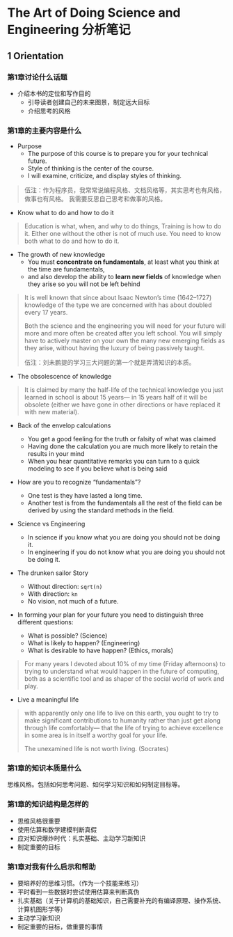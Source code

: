 # The Art of Doing Science and Engineering 分析笔记

## 1 Orientation

### 第1章讨论什么话题

- 介绍本书的定位和写作目的
  - 引导读者创建自己的未来图景，制定远大目标
  - 介绍思考的风格

### 第1章的主要内容是什么

- Purpose
  - The purpose of this course is to prepare you for your technical future.
  - Style of thinking is the center of the course.
  - I will examine, criticize, and display styles of thinking.

> 伍注：作为程序员，我常常说编程风格、文档风格等，其实思考也有风格，做事也有风格。
> 我需要反思自己思考和做事的风格。

- Know what to do and how to do it

> Education is what, when, and why to do things, Training is how to do it.
> Either one without the other is not of much use.
> You need to know both what to do and how to do it.

- The growth of new knowledge
  - You must **concentrate on fundamentals**, at least what you think at the time are fundamentals,
  - and also develop the ability to **learn new fields** of knowledge when they arise so you will not be left behind

> It is well known that since about Isaac Newton’s time (1642–1727) knowledge of the type we are concerned with has about doubled every 17 years.
>
> Both the science and the engineering you will need for your future will more and more often be created after you left school.
> You will simply have to actively master on your own the many new emerging fields as they arise, without having the luxury of being passively taught.
>
> 伍注：刘未鹏提的学习三大问题的第一个就是弄清知识的本质。

- The obsolescence of knowledge

> It is claimed by many the half-life of the technical knowledge you just learned in school is about 15 years—
> in 15 years half of it will be obsolete
> (either we have gone in other directions or have replaced it with new material).

- Back of the envelop calculations
  - You get a good feeling for the truth or falsity of what was claimed
  - Having done the calculation you are much more likely to retain the results in your mind
  - When you hear quantitative remarks you can turn to a quick modeling to see if you believe what is being said

- How are you to recognize “fundamentals”?
  - One test is they have lasted a long time.
  - Another test is from the fundamentals all the rest of the field can be derived by using the standard methods in the field.

- Science vs Engineering
  - In science if you know what you are doing you should not be doing it.
  - In engineering if you do not know what you are doing you should not be doing it.

- The drunken sailor Story
  - Without direction: `sqrt(n)`
  - With direction: `kn`
  - No vision, not much of a future.

- In forming your plan for your future you need to distinguish three different questions:
  - What is possible? (Science)
  - What is likely to happen? (Engineering)
  - What is desirable to have happen? (Ethics, morals)

> For many years I devoted about 10% of my time (Friday afternoons) to trying to understand what would happen in the future of computing,
> both as a scientific tool and as shaper of the social world of work and play.

- Live a meaningful life

> with apparently only one life to live on this earth,
> you ought to try to make significant contributions to humanity rather than just get along through life comfortably—
> that the life of trying to achieve excellence in some area is in itself a worthy goal for your life.
>
> The unexamined life is not worth living. (Socrates)

### 第1章的知识本质是什么

思维风格。包括如何思考问题、如何学习知识和如何制定目标等。

### 第1章的知识结构是怎样的

- 思维风格很重要
- 使用估算和数学建模判断真假
- 应对知识爆炸时代：扎实基础、主动学习新知识
- 制定重要的目标

### 第1章对我有什么启示和帮助

- 要培养好的思维习惯。（作为一个技能来练习）
- 平时看到一些数据时尝试使用估算来判断真伪
- 扎实基础（关于计算机的基础知识，自己需要补充的有编译原理、操作系统、计算机图形学等）
- 主动学习新知识
- 制定重要的目标，做重要的事情
